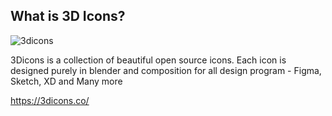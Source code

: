 ## What is 3D Icons?

![3dicons](https://3dicons.co/preview.jpg)

3Dicons is a collection of beautiful open source icons. Each icon is designed purely in blender and composition for all design program - Figma, Sketch, XD and Many more

https://3dicons.co/
